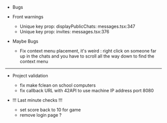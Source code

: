 - Bugs

- Front warnings

  - Unique key prop: displayPublicChats: messages.tsx:347
  - Unique key prop: invites: messages.tsx:376

- Maybe Bugs

  - Fix context menu placement, it's weird : right click on someone far up in the chats and you have to scroll all the way down to find the context menu

---

- Project validation

  - fix make fclean on school computers
  - fix callback URL with 42API to use machine IP address port 8080

- !!! Last minute checks !!!

  - set score back to 10 for game
  - remove login page ?
